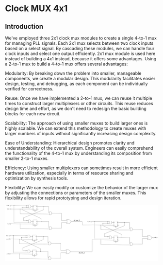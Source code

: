 # Clock MUX 4x1

## Introduction
We've employed three 2x1 clock mux modules to create a single 4-to-1 mux for managing PLL signals. Each 2x1 mux selects between two clock inputs based on a select signal. By cascading these modules, we can handle four clock inputs and select one output efficiently. 2x1 mux module is used here instead of building a 4x1 instead, because it offers some advantages.
Using a 2-to-1 mux to build a 4-to-1 mux offers several advantages:

Modularity: By breaking down the problem into smaller, manageable components, we create a modular design. This modularity facilitates easier design, testing, and debugging, as each component can be individually verified for correctness.

Reuse: Once we have implemented a 2-to-1 mux, we can reuse it multiple times to construct larger multiplexers or other circuits. This reuse reduces design time and effort, as we don't need to redesign the basic building blocks for each new circuit.

Scalability: The approach of using smaller muxes to build larger ones is highly scalable. We can extend this methodology to create muxes with larger numbers of inputs without significantly increasing design complexity.

Ease of Understanding: Hierarchical design promotes clarity and understandability of the overall system. Engineers can easily comprehend the functionality of the 4-to-1 mux by understanding its composition from smaller 2-to-1 muxes.

Efficiency: Using smaller multiplexers can sometimes result in more efficient hardware utilization, especially in terms of resource sharing and optimization by synthesis tools.

Flexibility: We can easily modify or customize the behavior of the larger mux by adjusting the connections or parameters of the smaller muxes. This flexibility allows for rapid prototyping and design iteration.



<img src="./clk_mux_4x1.svg">
